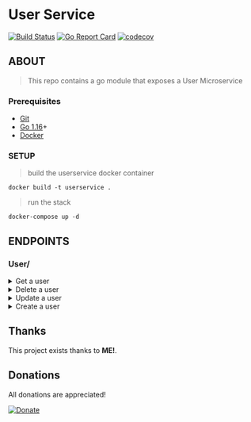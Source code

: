 # User Service

[![Build Status](https://travis-ci.org/jackmcguire1/UserService.svg?branch=main)](hhttps://travis-ci.org/jackmcguire1/UserService)
[![Go Report Card](https://goreportcard.com/badge/github.com/jackmcguire1/UserService)](https://goreportcard.com/report/github.com/jackmcguire1/UserService)
[![codecov](https://codecov.io/gh/jackmcguire1/UserService/branch/main/graph/badge.svg?token=URT8YBBJFF)](https://codecov.io/gh/jackmcguire1/UserService)

[git]:    https://git-scm.com/
[golang]: https://golang.org/
[modules]: https://github.com/golang/go/wiki/Modules
[goLand]: https://www.jetbrains.com/go/
[golint]: https://github.com/golangci/golangci-lint
[docker]: https://www.docker.com/products/docker-desktop

## ABOUT
> This repo contains a go module that exposes a User Microservice

### Prerequisites

- [Git][git]
- [Go 1.16][golang]+
- [Docker][docker]


### SETUP

> build the userservice docker container
```shell
docker build -t userservice .
```

> run the stack
```shell
docker-compose up -d
```

## ENDPOINTS

### User/
<details>
<summary>Get a user </summary>

*Get a User*
----

* **URL**

  > localhost:7755/user?id={user-id}

* **Method:**
  `GET`
  
*  **URL Params**
   **Required:**
 
   id=[string]

* **Success Response:**
  
  *Code:* 200 <br />
  *Content:*
    ```json
    {
        "ID": "steve",
        "FirstName": "Jack",
        "LastName": "McGuire",
        "CountryCode": "GB",
        "Saved": "2021-04-27T17:03:40+01:00"
    }
  ```

OR <br>
   * *Code:* 200 STATUS OK <br />
    *Content:* `{}`
    
* **Error Responses:**

  * **Code:** 400 BAD REQUEST error <br />
    **Content:** `error reason`
    
    OR
    
  * **Code:** 500 INTERNAL SERVER ERROR <br />
    **Content:** `error reason`

* **Notes:**

 an empty response of `{}` will be returned if user cannot be found
 
</details>

<details>
<summary>Delete a user </summary>

*Delete a User*
----

* **URL**

  > localhost:7755/user?id={user-id}

* **Method:**
  `DELETE`
  
*  **URL Params**
   **Required:**
 
   id=[string]

* **Success Response:**
  
  *Code:* 200 <br />
  *Content:*
    ```json
    {
        "Delete": true,
        "Message": "success"
    }
  ```
    
* **Error Responses:**

  *  *Code:* 200 <br />
      *Content:*
        ```json
        {
            "Delete": false,
            "Message": "error info"
        }
      ```
    
    OR
    
  * **Code:** 500 INTERNAL SERVER ERROR <br />
    **Content:** `error reason`

</details>

<details>
<summary>Update a user </summary>

*Update a User*
----

* **URL**

  > localhost:7755/user

* **Method:**
  `POST`
  
* **Data Params**
   **Required:**
 
   ```
      {
        "ID": "100249558",
        "FirstName": "Jack",
        "LastName": "McGuire",
        "CountryCode": "GB",
      }
    ```

* **Success Response:**
  
  *Code:* 200 STATUS OK<br />
  *Content:*
   ```json
    {
        "ID": "steve",
        "FirstName": "Jack",
        "LastName": "McGuire",
        "CountryCode": "GB",
        "Saved": "2021-04-27T17:03:40+01:00"
    }
  ```
    
* **Error Responses:**

  *  *Code:* 400 BAD REQUEST <br />
      *Content:* `error reason`
    
    OR
    
  * **Code:** 500 INTERNAL SERVER ERROR <br />
    **Content:** `error reason`

* **Notes:**

Country Code value must be a valid ISO Alpha-2 value
</details>


<details>
<summary>Create a user </summary>

*Create a User*
----

* **URL**

  > localhost:7755/user

* **Method:**
  `PUT`
  
* **Data Params**
   **Required:**
 
   ```
   {
        "FirstName": "Jack",
        "LastName": "McGuire",
        "CountryCode": "GB",
  }
    ```
  
  **OPTIONAL:**
  ```
    {
        "ID": "100249558",
    }
  ```

* **Success Response:**
  
  *Code:* 200 STATUS OK<br />
  *Content:*
    ```json
    {
        "ID": "100249558",
        "FirstName": "Jack",
        "LastName": "McGuire",
        "CountryCode": "GB",
        "Saved": "2021-04-27T17:03:40+01:00"
    }
  ```
    
* **Error Responses:**

  *  *Code:* 400 BAD REQUEST <br />
      *Content:* `error reason`
    
    OR
    
  * **Code:** 500 INTERNAL SERVER ERROR <br />
    **Content:** `error reason`

* **Notes:**

the field 'ID' is optional

</details>

## Thanks

This project exists thanks to **ME!**.

## Donations
All donations are appreciated!

[![Donate](https://img.shields.io/badge/Donate-PayPal-green.svg)](http://paypal.me/crazyjack12)